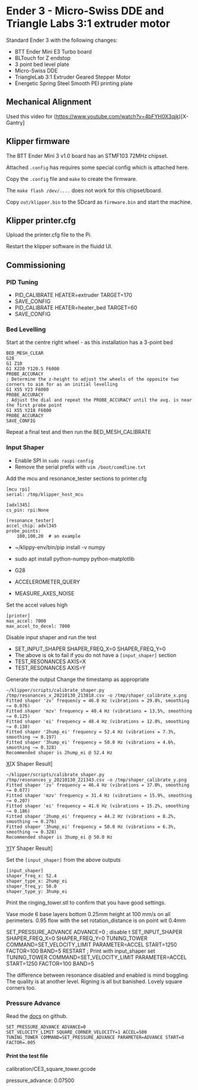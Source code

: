 # Ender 3 - Micro-Swiss DDE and Triangle Labs 3:1 extruder motor


Standard Ender 3 with the following changes:
- BTT Ender Mini E3 Turbo board
- BLTouch for Z endstop
- 3 point bed level plate
- Micro-Swiss DDE
- TriangleLab 3:1 Extruder Geared Stepper Motor
- Energetic Spring Steel Smooth PEI printing plate

## Mechanical Alignment

Used this video for (https://www.youtube.com/watch?v=4bFYH0X3qjk)[X-Gantry]

## Klipper firmware

The BTT Ender Mini 3 v1.0 board has an STMF103 72MHz chipset.

Attached `.config` has requires some special config which is attached here.

Copy the `.config` file and `make` to create the firmware.

The `make flash /dev/....` does not work for this chipset/board.

Copy `out/klipper.bin` to the SDcard as `firmware.bin` and start the machine.

## Klipper printer.cfg

Upload the printer.cfg file to the Pi.

Restart the klipper software in the fluidd UI.

## Commissioning

### PID Tuning

* PID_CALIBRATE HEATER=extruder TARGET=170
* SAVE_CONFIG
* PID_CALIBRATE HEATER=heater_bed TARGET=60
* SAVE_CONFIG

### Bed Levelling

Start at the centre right wheel - as this installation has a 3-point bed

```gcode
BED_MESH_CLEAR
G28
G1 Z10
G1 X220 Y120.5 F6000
PROBE_ACCURACY
; Determine the z-height to adjust the wheels of the opposite two corners to aim for as an initial levelling
G1 X55 Y23 F6000
PROBE_ACCURACY
; Adjust the dial and repeat the PROBE_ACCURACY until the avg. is near the first probe point
G1 X55 Y218 F6000
PROBE_ACCURACY
SAVE_CONFIG
```

Repeat a final test and then run the BED_MESH_CALIBRATE

### Input Shaper

* Enable SPI in `sudo raspi-config`
* Remove the serial prefix with `vim /boot/comdline.txt`

Add the mcu and resonance_tester sections to printer.cfg

```
[mcu rpi]
serial: /tmp/klipper_host_mcu

[adxl345]
cs_pin: rpi:None

[resonance_tester]
accel_chip: adxl345
probe_points:
    100,100,20  # an example
```

* ~/klippy-env/bin/pip install -v numpy
* sudo apt install python-numpy python-matplotlib

* G28
* ACCELEROMETER_QUERY
* MEASURE_AXES_NOISE

Set the accel values high

```
[printer]
max_accel: 7000
max_accel_to_decel: 7000
```
Disable input shaper and run the test
* SET_INPUT_SHAPER SHAPER_FREQ_X=0 SHAPER_FREQ_Y=0
* The above is ok to fail if you do not have a `[input_shaper]` section
* TEST_RESONANCES AXIS=X
* TEST_RESONANCES AXIS=Y

Generate the output
Change the timestamp as appropriate

```
~/klipper/scripts/calibrate_shaper.py /tmp/resonances_x_20210130_213818.csv -o /tmp/shaper_calibrate_x.png
Fitted shaper 'zv' frequency = 46.8 Hz (vibrations = 29.8%, smoothing ~= 0.076)
Fitted shaper 'mzv' frequency = 40.4 Hz (vibrations = 13.5%, smoothing ~= 0.125)
Fitted shaper 'ei' frequency = 48.4 Hz (vibrations = 12.0%, smoothing ~= 0.138)
Fitted shaper '2hump_ei' frequency = 52.4 Hz (vibrations = 7.3%, smoothing ~= 0.197)
Fitted shaper '3hump_ei' frequency = 50.0 Hz (vibrations = 4.6%, smoothing ~= 0.328)
Recommended shaper is 2hump_ei @ 52.4 Hz
```
[X](shaper_calibrate_x.png)[X Shaper Result]

```
~/klipper/scripts/calibrate_shaper.py /tmp/resonances_y_20210130_221343.csv -o /tmp/shaper_calibrate_y.png
Fitted shaper 'zv' frequency = 46.4 Hz (vibrations = 37.0%, smoothing ~= 0.077)
Fitted shaper 'mzv' frequency = 31.4 Hz (vibrations = 15.9%, smoothing ~= 0.207)
Fitted shaper 'ei' frequency = 41.6 Hz (vibrations = 15.2%, smoothing ~= 0.186)
Fitted shaper '2hump_ei' frequency = 44.2 Hz (vibrations = 8.2%, smoothing ~= 0.276)
Fitted shaper '3hump_ei' frequency = 50.0 Hz (vibrations = 6.3%, smoothing ~= 0.328)
Recommended shaper is 3hump_ei @ 50.0 Hz
```

[Y](shaper_calibrate_y.png)[Y Shaper Result]

Set the `[input_shaper]` from the above outputs

```
[input_shaper]
shaper_freq_x: 52.4
shaper_type_x: 2hump_ei
shaper_freq_y: 50.0
shaper_type_y: 3hump_ei

```

Print the ringing_tower.stl to confirm that you have good settings.

Vase mode 6 base layers bottom 0.25mm height at 100 mm/s on all perimeters. 0.95 flow with the set rotation_distance is on point wit 0.4mm


SET_PRESSURE_ADVANCE ADVANCE=0
; disable t
SET_INPUT_SHAPER SHAPER_FREQ_X=0 SHAPER_FREQ_Y=0
TUNING_TOWER COMMAND=SET_VELOCITY_LIMIT PARAMETER=ACCEL START=1250 FACTOR=100 BAND=5
RESTART
; Print with input_shaper set
TUNING_TOWER COMMAND=SET_VELOCITY_LIMIT PARAMETER=ACCEL START=1250 FACTOR=100 BAND=5

The difference between resonance disabled and enabled is mind boggling. The quality is at another level. Rigning is all but banished. Lovely square corners too.



### Pressure Advance

Read the [docs](https://www.klipper3d.org/Pressure_Advance.html) on github.

```
SET_PRESSURE_ADVANCE ADVANCE=0
SET_VELOCITY_LIMIT SQUARE_CORNER_VELOCITY=1 ACCEL=500
TUNING_TOWER COMMAND=SET_PRESSURE_ADVANCE PARAMETER=ADVANCE START=0 FACTOR=.005
```

#### Print the test file
calibration/CE3_square_tower.gcode

pressure_advance: 0.07500